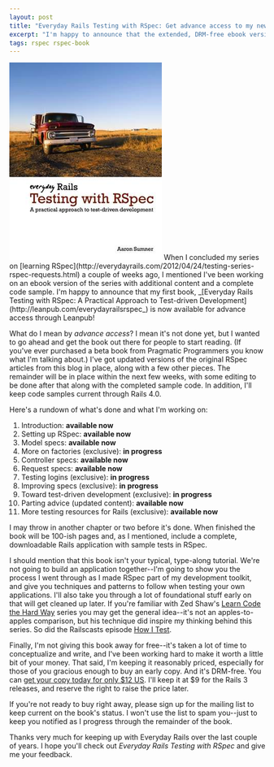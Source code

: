 ```yaml
---
layout: post
title: "Everyday Rails Testing with RSpec: Get advance access to my new book now"
excerpt: "I'm happy to announce that the extended, DRM-free ebook version of my RSpec series is now available for purchase through Leanpub. Here's a rundown of what's there now and what's to come."
tags: rspec rspec-book
---
```


<img src="/images/rspec_book_large.jpg" alt="" class="content_img">
When I concluded my series on [learning RSpec](http://everydayrails.com/2012/04/24/testing-series-rspec-requests.html) a couple of weeks ago, I mentioned I've been working on an ebook version of the series with additional content and a complete code sample. I'm happy to announce that my first book, _[Everyday Rails Testing with RSpec: A Practical Approach to Test-driven Development](http://leanpub.com/everydayrailsrspec_) is now available for advance access through Leanpub!

What do I mean by _advance access_? I mean it's not done yet, but I wanted to go ahead and get the book out there for people to start reading. (If you've ever purchased a beta book from Pragmatic Programmers you know what I'm talking about.) I've got updated versions of the original RSpec articles from this blog in place, along with a few other pieces. The remainder will be in place within the next few weeks, with some editing to be done after that along with the completed sample code. In addition, I'll keep code samples current through Rails 4.0.

Here's a rundown of what's done and what I'm working on:

1. Introduction: **available now**
2. Setting up RSpec: **available now**
3. Model specs: **available now**
4. More on factories (exclusive): **in progress**
5. Controller specs: **available now**
6. Request specs: **available now**
7. Testing logins (exclusive): **in progress**
8. Improving specs (exclusive): **in progress**
9. Toward test-driven development (exclusive): **in progress**
10. Parting advice (updated content): **available now**
11. More testing resources for Rails (exclusive): **available now**

I may throw in another chapter or two before it's done. When finished the book will be 100-ish pages and, as I mentioned, include a complete, downloadable Rails application with sample tests in RSpec.

I should mention that this book isn't your typical, type-along tutorial. We're not going to build an application together--I'm going to show you the process I went through as I made RSpec part of my development toolkit, and give you techniques and patterns to follow when testing your own applications. I'll also take you through a lot of foundational stuff early on that will get cleaned up later. If you're familiar with Zed Shaw's [Learn Code the Hard Way](http://learncodethehardway.org/) series you may get the general idea--it's not an apples-to-apples comparison, but his technique did inspire my thinking behind this series. So did the Railscasts episode [How I Test](http://railscasts.com/episodes/275-how-i-test).

Finally, I'm not giving this book away for free--it's taken a lot of time to conceptualize and write, and I've been working hard to make it worth a little bit of your money. That said, I'm keeping it reasonably priced, especially for those of you gracious enough to buy an early copy. And it's DRM-free. You can [get your copy today for only $12 US](http://leanpub.com/everydayrailsrspec). I'll keep it at $9 for the Rails 3 releases, and reserve the right to raise the price later.

If you're not ready to buy right away, please sign up for the mailing list to keep current on the book's status. I won't use the list to spam you--just to keep you notified as I progress through the remainder of the book.

Thanks very much for keeping up with Everyday Rails over the last couple of years. I hope you'll check out _Everyday Rails Testing with RSpec_ and give me your feedback.